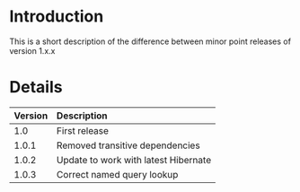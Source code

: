 # Introduction #

This is a short description of the difference between minor point releases of version 1.x.x

# Details #

| **Version** | **Description** |
|:------------|:----------------|
|1.0          |First release    |
|1.0.1        |Removed transitive dependencies|
|1.0.2        |Update to work with latest Hibernate|
|1.0.3        |Correct named query lookup|